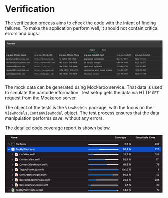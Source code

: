 # Verification

The verification process aims to check the code with the intent of finding failures. To make the application perform well, it should not contain critical errors and bugs. 

![Mockaroo mock data example](images/mock_data_example.png)

The mock data can be generated using Mockaroo service. That data is used to simulate the barcode information. Test setup gets the data via HTTP `GET` request from the Mockaroo server.

The object of the tests is the `ViewModels` package, with the focus on the `ViewModels.ContenViewModel` object. The test process ensures that the data manipulation performs save, without any errors.

The detailed code coverage report is shown below.

![Code coverage report](images/code_coverage_report.png)